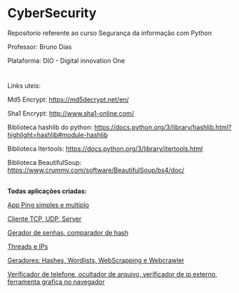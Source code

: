 # CyberSecurity

Repositorio referente ao curso Segurança da informação com Python

Professor: Bruno Dias

Plataforma: DIO - Digital innovation One


#
## 

Links uteis:

Md5 Encrypt: https://md5decrypt.net/en/

Sha1 Encrypt: http://www.sha1-online.com/


Biblioteca hashlib do python: https://docs.python.org/3/library/hashlib.html?highlight=hashlib#module-hashlib

Biblioteca Itertools: https://docs.python.org/3/library/itertools.html

Biblioteca BeautifulSoup: https://www.crummy.com/software/BeautifulSoup/bs4/doc/



##


<div>
  
  
  <b>Todas aplicações criadas:</b>
  
<a href="https://github.com/antoniobigas/cybersecuritypy/tree/master/Introducao%20aos%20conceitos%20de%20cybersecurity%20e%20ping">App Ping simples e multiplo</a><br>

<a href="https://github.com/antoniobigas/cybersecuritypy/tree/master/Introducao%20a%20socket%20e%20cliente%20TCP-UDP%20e%20server">Cliente TCP, UDP, Server</a><br>

<a href="https://github.com/antoniobigas/cybersecuritypy/tree/master/Desenvolvimento%20de%20ferramentas%20parte%201">Gerador de senhas, comparador de hash</a><br>
  
<a href="https://github.com/antoniobigas/cybersecuritypy/tree/master/Desenvolvimento%20de%20ferramentas%20parte%201/Threads%20e%20Ips">Threads e IPs</a><br>
 
<a href="https://github.com/antoniobigas/cybersecuritypy/tree/master/Desenvolvimento%20de%20ferramentas%20parte%202">Geradores: Hashes, Wordlists, WebScrapping e Webcrawler</a><br>
  
<a href="url">Verificador de telefone, ocultador de arquivo, verificador de ip externo, ferramenta grafica no navegador</a><br>

</div>



